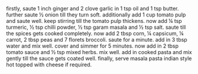 firstly, saute 1 inch ginger and 2 clove garlic in 1 tsp oil and 1 tsp butter.
further saute ½ onion till they turn soft.
additionally add 1 cup tomato pulp and saute well.
keep stirring till the tomato pulp thickens.
now add ¼ tsp turmeric, ½ tsp chilli powder, ½ tsp garam masala and ½ tsp salt.
saute till the spices gets cooked completely.
now add 2 tbsp corn, ¼ capsicum, ¼ carrot, 2 tbsp peas and 7 florets broccoli. saute for a minute.
add in 3 tbsp water and mix well.
cover and simmer for 5 minutes.
now add in 2 tbsp tomato sauce and ½ tsp mixed herbs. mix well.
add in cooked pasta and mix gently till the sauce gets coated well.
finally, serve masala pasta indian style hot topped with cheese if required.